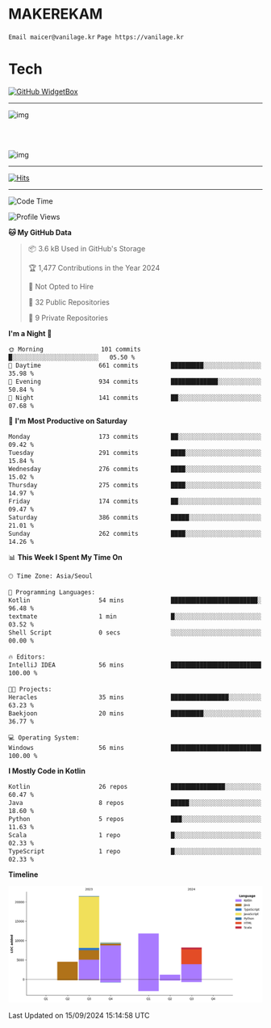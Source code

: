 # MAKEREKAM

`Email maicer@vanilage.kr`
`Page https://vanilage.kr`

# Tech

[![GitHub WidgetBox](https://github-widgetbox.vercel.app/api/skills?languages=python,js,ts,c,cpp,cs,java,kotlin,bash,md,html,css,xml,yaml,swift,powershell,json,R,SQL,php&tools=git,npm,gradle,nodejs,vercel,nginx&includeNames=true&theme=darkmode)](https://github.com/Jurredr/github-widgetbox)

---

![img](https://github-readme-stats.vercel.app/api/top-langs/?username=MAKEREKAM&layout=compact&theme=gruvbox)

<br>
<br>

![img](https://github-readme-stats.vercel.app/api/?username=MAKEREKAM&layout=compact&theme=gruvbox)

---

[![Hits](https://hits.seeyoufarm.com/api/count/incr/badge.svg?url=https%3A%2F%2Fgithub.com%2FMAKEREKAM&count_bg=%234A49D1&title_bg=%23555555&icon=&icon_color=%23E7E7E7&title=방문&edge_flat=false)](https://hits.seeyoufarm.com)

---

<!--START_SECTION:waka-->
![Code Time](http://img.shields.io/badge/Code%20Time-275%20hrs%2043%20mins-blue)

![Profile Views](http://img.shields.io/badge/Profile%20Views-0-blue)

**🐱 My GitHub Data** 

> 📦 3.6 kB Used in GitHub's Storage 
 > 
> 🏆 1,477 Contributions in the Year 2024
 > 
> 🚫 Not Opted to Hire
 > 
> 📜 32 Public Repositories 
 > 
> 🔑 9 Private Repositories 
 > 
**I'm a Night 🦉** 

```text
🌞 Morning                101 commits         █░░░░░░░░░░░░░░░░░░░░░░░░   05.50 % 
🌆 Daytime                661 commits         █████████░░░░░░░░░░░░░░░░   35.98 % 
🌃 Evening                934 commits         █████████████░░░░░░░░░░░░   50.84 % 
🌙 Night                  141 commits         ██░░░░░░░░░░░░░░░░░░░░░░░   07.68 % 
```
📅 **I'm Most Productive on Saturday** 

```text
Monday                   173 commits         ██░░░░░░░░░░░░░░░░░░░░░░░   09.42 % 
Tuesday                  291 commits         ████░░░░░░░░░░░░░░░░░░░░░   15.84 % 
Wednesday                276 commits         ████░░░░░░░░░░░░░░░░░░░░░   15.02 % 
Thursday                 275 commits         ████░░░░░░░░░░░░░░░░░░░░░   14.97 % 
Friday                   174 commits         ██░░░░░░░░░░░░░░░░░░░░░░░   09.47 % 
Saturday                 386 commits         █████░░░░░░░░░░░░░░░░░░░░   21.01 % 
Sunday                   262 commits         ████░░░░░░░░░░░░░░░░░░░░░   14.26 % 
```


📊 **This Week I Spent My Time On** 

```text
🕑︎ Time Zone: Asia/Seoul

💬 Programming Languages: 
Kotlin                   54 mins             ████████████████████████░   96.48 % 
textmate                 1 min               █░░░░░░░░░░░░░░░░░░░░░░░░   03.52 % 
Shell Script             0 secs              ░░░░░░░░░░░░░░░░░░░░░░░░░   00.00 % 

🔥 Editors: 
IntelliJ IDEA            56 mins             █████████████████████████   100.00 % 

🐱‍💻 Projects: 
Heracles                 35 mins             ████████████████░░░░░░░░░   63.23 % 
Baekjoon                 20 mins             █████████░░░░░░░░░░░░░░░░   36.77 % 

💻 Operating System: 
Windows                  56 mins             █████████████████████████   100.00 % 
```

**I Mostly Code in Kotlin** 

```text
Kotlin                   26 repos            ███████████████░░░░░░░░░░   60.47 % 
Java                     8 repos             █████░░░░░░░░░░░░░░░░░░░░   18.60 % 
Python                   5 repos             ███░░░░░░░░░░░░░░░░░░░░░░   11.63 % 
Scala                    1 repo              █░░░░░░░░░░░░░░░░░░░░░░░░   02.33 % 
TypeScript               1 repo              █░░░░░░░░░░░░░░░░░░░░░░░░   02.33 % 
```



**Timeline**

![Lines of Code chart](https://raw.githubusercontent.com/MAKEREKAM/MAKEREKAM/main/assets/bar_graph.png)


 Last Updated on 15/09/2024 15:14:58 UTC
<!--END_SECTION:waka-->
